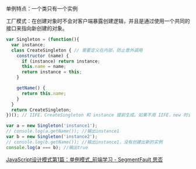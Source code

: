 单例特点：一个类只有一个实例

工厂模式：在创建对象时不会对客户端暴露创建逻辑，并且是通过使用一个共同的接口来指向新创建的对象。

```js
var Singleton = (function(){
  var instance;
  class CreateSingleton { // 需要定义在内部，防止意外调用
    constructor (name) {
      if (instance) return instance;
      this.name = name;
      return instance = this;
    }

    getName() {
      return this.name;
    }
  }
  return CreateSingleton;
})(); // IIFE，CreateSingleton 和 instance 提前生成。如果不用 IIFE，new 时会创建不同 instance

var a = new Singleton('instance1');
// console.log(a.getName()); //输出instance1
var b = new Singleton('instance2');
// console.log(b.getName()); //输出instance1，没有创建出新的实例
console.log(a === b); //输出true
```

[JavaScript设计模式第1篇：单例模式_前端学习 - SegmentFault 思否](https://segmentfault.com/a/1190000021101281)

